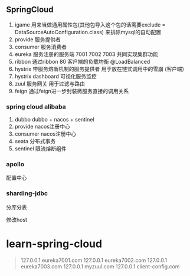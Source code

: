 SpringCloud
---

1. igame 用来当做通用属性包(其他包导入这个包的话需要exclude = DataSourceAutoConfiguration.class)
   来排除mysql的自动配置
2. provide 服务提供者
3. consumer 服务消费者
4. eureka 服务注册的服务端 7001 7002 7003 共同实现集群功能
5. ribbon 通过ribbon 80 客户端的负载均衡 @LoadBalanced
6. hystrix 带服务熔断机制的服务提供者 用于放在链式调用中的雪崩 (客户端)
7. hystrix dashboard 可视化服务监控
8. zuul 服务网关 用于过滤与路由
9. feign 通过feign进一步封装微服务直接的调用关系

### spring cloud alibaba

1. dubbo dubbo + nacos + sentinel
2. provide nacos注册中心
3. consumer nacos注册中心
4. seata 分布式事务
5. sentinel 限流熔断组件

### apollo

配置中心

### sharding-jdbc

分库分表

修改host

# learn-spring-cloud

> 127.0.0.1 eureka7001.com
> 127.0.0.1 eureka7002.com
> 127.0.0.1 eureka7003.com
> 127.0.0.1 myzuul.com
> 127.0.0.1 client-config.com